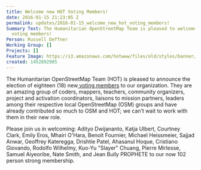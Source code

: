 ```yaml
---
title: Welcome new HOT Voting Members!
date: 2016-01-15 21:23:05 Z
permalink: updates/2016-01-15_welcome_new_hot_voting_members!
Summary Text: The Humanitarian OpenStreetMap Team is pleased to welcome eighteen new
  voting members!
Person: Russell Deffner
Working Group: []
Projects: []
Feature Image: https://s3.amazonaws.com/hotwww/files/old/styles/banner/public/500px-Hot_logo.png
created: 1452892985
---
```


<p>The Humanitarian OpenStreetMap Team (HOT) is pleased to announce the election of eighteen (18) new<a href="https://hotosm.org/voting-members"> voting members</a> to our organization. They are an amazing group of coders, mappers, teachers, community organizers, project and activation coordinators, liaisons to mission partners, leaders among their respective local OpenStreetMap (OSM) groups and have already contributed so much to OSM and HOT; we can’t wait to work with them in their new role.</p><p>Please join us in welcoming: Adityo Dwijananto, Katja Ulbert, Courtney Clark, Emily Eros, Mhairi O'Hara, Benoit Fournier, Michael Heissmeier, Sajjad Anwar, Geoffrey Kateregga, Drishtie Patel, Ahasanul Hoque, Cristiano Giovando, Rodolfo Wilhelmy, Kuo-Yu "Slayer" Chuang, Pierre Mirlesse, Samuel Aiyeoribe, Nate Smith, and Jean Bully PROPHETE to our now 102 person strong membership.</p>
